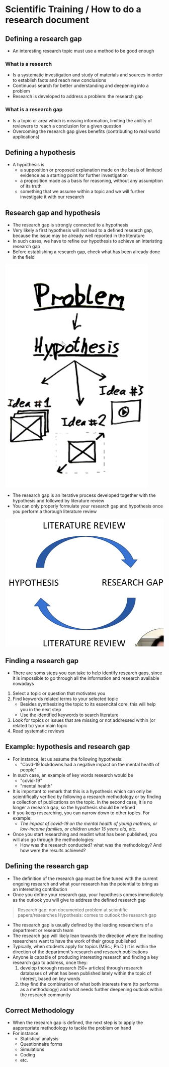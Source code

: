 # Scientific Training / How to do a research document

## Defining a research gap

- An interesting research topic must use a method to be good enough

### What is a research

- Is a systematic investigation and study of materials and sources in order to establish facts and reach new conclusions
- Continuous search for better understanding and deepening into a problem
- Research is developed to address a problem: the research gap

### What is a research gap

- Is a topic or area which is missing information, limiting the ability of reviewers to reach a conclusion for a given question
- Overcoming the research gap gives benefits (contributing to real world applications)

## Defining a hypothesis

- A hypothesis is
  - a supposition or proposed explanation made on the basis of limitesd evidence as a starting point for further investigation
  - a proposition made as a basis for reasoning, without any assumption of its truth
  - something that we assume within a topic and we will further investigate it with our research

## Research gap and hypothesis

- The research gap is strongly connected to a hypothesis
- Very likely a first hypothesis will not lead to a defined research gap, because the issue may be already well reported in the literature
- In such cases, we have to refine our hypothesis to achieve an interisting research gap
- Before establishing a research gap, check what has been already done in the field

![hypothesisAndResearchGaps](../images/hypothesisAndResearchGaps.png)

- The research gap is an iterative process developed together with the hypothesis and followed by literature review
- You can only properly formulate your research gap and hypothesis once you perform a thorough literature review

![reviewCycle](../images/reviewCycle.png)

## Finding a research gap

- There are soms steps you can take to help identify research gaps, since it is impossible to go through all the information and research available nowadays

1. Select a topic or question that motivates you
2. Find keywords related terms to your selected topic
   - Besides synthesizing the topic to its essencital core, this will help you in the next step
   - Use the identified keywords to search literature
3. Look for topics or issues that are missing or not addressed within (or related to) your main topic
4. Read systematic reviews

## Example: hypothesis and research gap

- For instance, let us assume the following hypothesis:
  - "Covd-19 lockdowns had a negative impact on the mental health of people"
- In such case, an example of key words research would be
  - "covid-19"
  - "mental health"
- It is important to remark that this is a hypothesis which can only be scientifically verified by following a research methodology or by finding a collection of publications on the topic. In the second case, it is no longer a research gap, so the hypothesis should be refined
- If you keep researching, you can narrow down to other topics. For example:
  - *The impact of covid-19 on the mental health of young mothers, or low-income families, or children under 15 years old, etc.*
- Once you start researching and readint what has been published, you will also go through the methodologies:
  - How was the research conducted? what was the methodology? And how were the results achieved?

## Defining the research gap

- The definition of the research gap must be fine tuned with the current ongoing research and what your research has the potential to bring as an interesting contribution
- Once you define your research gap, your hypothesis comes immediately as the outlook you will give to address the defined research gap

> Research gap: non documented problem at scientific papers/researches
> Hypothesis: comes to outlook the research gap

- The research gap is usually defined by the leading researchers of a department or research team
- The research gap will likely lean towards the direction where the leading researchers want to have the work of their group published
- Typically, when students apply for topics (MSc.; Ph.D.) it is within the direction of the department's research and research publications
- Anyone is capable of producing interesting research and finding a key research gap to address, once they:
  1. develop thorough research (50+ articles) through research databases of what has been published lately within the topic of interest, based on key words
  2. they find the combination of what both interests them (to performa as a methodology) and what needs further deepening outlook within the research community

## Correct Methodology

- When the research gap is defined, the next step is to apply the aappropriate methodology to tackle the problem on hand
- For instance
  - Statistical analysis
  - Questionnaire forms
  - Simulations
  - Coding
  - etc.